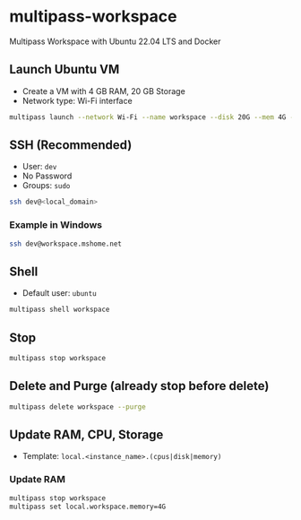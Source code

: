 # multipass-workspace
Multipass Workspace with Ubuntu 22.04 LTS and Docker

## Launch Ubuntu VM

* Create a VM with 4 GB RAM, 20 GB Storage
* Network type: Wi-Fi interface

```sh
multipass launch --network Wi-Fi --name workspace --disk 20G --mem 4G --cpus 16 --cloud-init cloud-config.yml
```

## SSH (Recommended)

* User: `dev`
* No Password
* Groups: `sudo`

```sh
ssh dev@<local_domain>
```

### Example in Windows

```sh
ssh dev@workspace.mshome.net
```

## Shell

* Default user: `ubuntu`

```sh
multipass shell workspace
```

## Stop

```sh
multipass stop workspace
```

## Delete and Purge (already stop before delete)

```sh
multipass delete workspace --purge
```

## Update RAM, CPU, Storage

* Template: `local.<instance_name>.(cpus|disk|memory)`

### Update RAM

```sh
multipass stop workspace
multipass set local.workspace.memory=4G
```